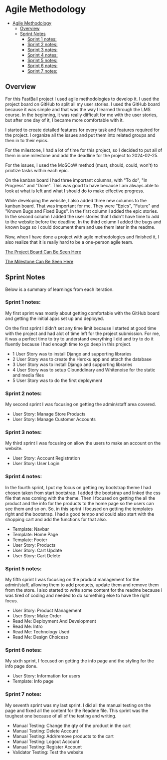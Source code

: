 
# Agile Methodology

* [Agile Methodology](#agile-methodology)
  * [Overview](#overview)
  * [Sprint Notes](#sprint-notes)
    * [Sprint 1 notes:](#sprint-1-notes)
    * [Sprint 2 notes:](#sprint-2-notes)
    * [Sprint 3 notes:](#sprint-3-notes)
    * [Sprint 4 notes:](#sprint-4-notes)
    * [Sprint 5 notes:](#sprint-5-notes)
    * [Sprint 6 notes:](#sprint-6-notes)
    * [Sprint 7 notes:](#sprint-7-notes)
    
## Overview

For this FastBall project I used agile methodologies to develop it. I used the project board on GitHub to split all my user stories. I used the GitHub board because it was simple and that was the way I learned through the LMS course. In the beginning, it was really difficult for me with the user stories, but after one day of it, I became more comfortable with it.

I started to create detailed features for every task and features required for the project. I organize all the issues and put them into related groups and then in to their epics.

For the milestone, I had a lot of time for this project, so I decided to put all of them in one milestone and add the deadline for the project to 2024-02-25.

For the issues, I used the MoSCoW method (must, should, could, won't) to priotize tasks within each epic.

On the kanban board I had three important columns, with "To do", "In Progress" and "Done". This was good to have because I am always able to look at what is left and what I should do to make effective progress.

While developing the website, I also added three new columns to the kanban board. That was important for me. They were "Epics", "Future" and "Known Bugs and Fixed Bugs". In the first column I added the epic stories. In the second column I added the user stories that I didn't have time to add to the website before the deadline. In the third column I added the bugs and known bugs so I could document them and use them later in the readme.

Now, when I have done a project with agile methodologies and finished it, I also realize that it is really hard to be a one-person agile team.

[The Project Board Can Be Seen Here](https://github.com/users/balennouri/projects/5/views/1)

[The Milestone Can Be Seen Here](https://github.com/balennouri/pp4/milestone/1)

## Sprint Notes

Below is a summary of learnings from each iteration.

### Sprint 1 notes:

My first sprint was mostly about getting comfortable with the GitHub board and getting the initial apps set up and deployed.

On the first sprint I didn't set any time limit because I started at good time with the project and had alot of time left for the project submission. For me, it was a perfect time to try to understand everything I did and try to do it fluently because I had enough time to go deep in this project.

* 1 User Story was to install Django and supporting libraries
* 2 User Story was to create the Heroku app and attach the database
* 3 User Story was to install Django and supporting libraries
* 4 User Story was to setup Clounddinary and Whitenoise for the static and media files
* 5 User Story was to do the first deployment

### Sprint 2 notes:

My second sprint I was focusing on getting the admin/staff area covered.

* User Story: Manage Store Products
* User Story: Manage Customer Accounts

### Sprint 3 notes:

My third sprint I was focusing on allow the users to make an account on the website.

* User Story: Account Registration
* User Story: User Login

### Sprint 4 notes:

In the fourth sprint, I put my focus on getting my bootstrap theme I had chosen taken from start bootstrap. I added the bootstrap and linked the css file that was coming with the theme. Then I focused on getting the all the product and the info for the products to the home page so the users can see them and so on. So, in this sprint I focused on getting the templates right and the bootstrap. I had a good tempo and could also start with the shopping cart and add the functions for that also. 

* Template: Navbar
* Template: Home Page
* Template: Footer
* User Story: Products
* User Story: Cart Update
* User Story: Cart Delete

### Sprint 5 notes:

My fifth sprint I was focusing on the product management for the admin/staff, allowing them to add products, update them and remove them from the store. I also started to write some content for the readme because i was tired of coding and needed to do something else to have the right focus.

* User Story: Product Management
* User Story: Make Order
* Read Me: Deployment And Development
* Read Me: Intro
* Read Me: Technology Used
* Read Me: Design Choiceso

### Sprint 6 notes:

My sixth sprint, I focused on getting the info page and the styling for the info page done.

* User Story: Information for users
* Template: Info page

### Sprint 7 notes:

My seventh sprint was my last sprint. I did all the manual testing on the page and fixed all the content for the Readme file.
This sprint was the toughest one because of all of the testing and writing.

* Manual Testing: Change the qty of the product in the cart
* Manual Testing: Delete Account
* Manual Testing: Add/remove products to the cart
* Manual Testing: Logout Account
* Manual Testing: Register Account
* Validator Testing: Test the website